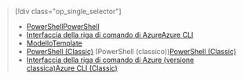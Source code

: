 > [!div class="op_single_selector"]
> * [<span data-ttu-id="011ab-101">PowerShell</span><span class="sxs-lookup"><span data-stu-id="011ab-101">PowerShell</span></span>](../articles/virtual-network/virtual-network-deploy-multinic-arm-ps.md)
> * [<span data-ttu-id="011ab-102">Interfaccia della riga di comando di Azure</span><span class="sxs-lookup"><span data-stu-id="011ab-102">Azure CLI</span></span>](../articles/virtual-network/virtual-network-deploy-multinic-arm-cli.md)
> * [<span data-ttu-id="011ab-103">Modello</span><span class="sxs-lookup"><span data-stu-id="011ab-103">Template</span></span>](../articles/virtual-network/virtual-network-deploy-multinic-arm-template.md)
> * <span data-ttu-id="011ab-104">[PowerShell (Classic)](../articles/virtual-network/virtual-network-deploy-multinic-classic-ps.md) (PowerShell (classico))</span><span class="sxs-lookup"><span data-stu-id="011ab-104">[PowerShell (Classic)](../articles/virtual-network/virtual-network-deploy-multinic-classic-ps.md)</span></span>
> * [<span data-ttu-id="011ab-105">Interfaccia della riga di comando di Azure (versione classica)</span><span class="sxs-lookup"><span data-stu-id="011ab-105">Azure CLI (Classic)</span></span>](../articles/virtual-network/virtual-network-deploy-multinic-classic-cli.md)
